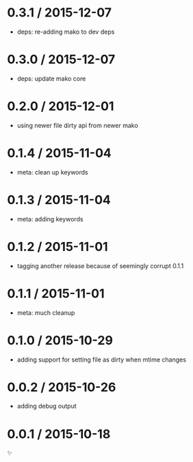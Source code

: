 
0.3.1 / 2015-12-07
==================

  * deps: re-adding mako to dev deps

0.3.0 / 2015-12-07
==================

  * deps: update mako core

0.2.0 / 2015-12-01
==================

  * using newer file dirty api from newer mako

0.1.4 / 2015-11-04
==================

  * meta: clean up keywords

0.1.3 / 2015-11-04
==================

  * meta: adding keywords

0.1.2 / 2015-11-01
==================

  * tagging another release because of seemingly corrupt 0.1.1

0.1.1 / 2015-11-01
==================

  * meta: much cleanup

0.1.0 / 2015-10-29
==================

  * adding support for setting file as dirty when mtime changes

0.0.2 / 2015-10-26
==================

  * adding debug output

0.0.1 / 2015-10-18
==================

:sparkles:
